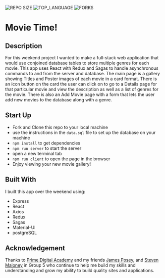 ![REPO SIZE](https://img.shields.io/github/repo-size/jordanNewberry21/movie-sagas.svg?style=flat-square)
![TOP_LANGUAGE](https://img.shields.io/github/languages/top/jordanNewberry21/movie-sagas.svg?style=flat-square)
![FORKS](https://img.shields.io/github/forks/jordanNewberry21/movie-sagas.svg?style=social)

# Movie Time!

## Description

For this weekend project I wanted to make a full-stack web application that would use conjoined database tables to store multiple genres for each movie. This app uses React with Redux and Sagas to handle asynchronous commands to and from the server and database. The main page is a gallery showing Titles and Poster images of each movie in a card format.
There is an icon button on the card the user can click on to go to a Details page for that particular movie and view the description as well as a list of genres for the movie.
There is also an Add Movie page with a form that lets the user add new movies to the database along with a genre.

## Start Up

- Fork and Clone this repo to your local machine
- use the instructions in the `data.sql` file to set up the database on your machine
- `npm install` to get dependencies
- `npm run server` to start the server
- open a new terminal tab
- `npm run client` to open the page in the browser
- Enjoy viewing your new movie gallery!

## Built With

I built this app over the weekend using:

- Express
- React
- Axios
- Redux
- Sagas
- Material-UI
- postgreSQL

## Acknowledgement

Thanks to [Prime Digital Academy](www.primeacademy.io) and my friends [James Posey](https://github.com/jposeyjr), and [Steven Maloney](https://github.com/sdeda1us) in Group 5 who continue to help me build my skills and understanding and grow my ability to build quality sites and applications.

